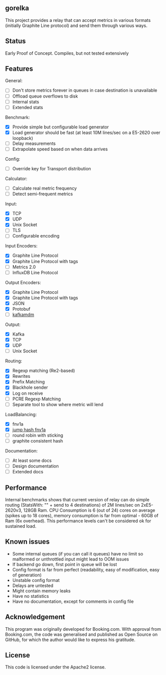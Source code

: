 gorelka
-----

This project provides a relay that can accept metrics in various formats (initially Graphite Line protocol) and send them through various ways.

Status
------

Early Proof of Concept. Compiles, but not tested extensively

Features
--------

General:
- [ ] Don't store metrics forever in queues in case destination is unavailable
- [ ] Offload queue overflows to disk
- [ ] Internal stats
- [ ] Extended stats

Benchmark:
- [X] Provide simple but configurable load generator
- [X] Load generator should be fast (at least 10M lines/sec on a E5-2620 over loopback)
- [ ] Delay measurements
- [ ] Extrapolate speed based on when data arrives

Config:
- [ ] Override key for Transport distribution

Calculator:
- [ ] Calculate real metric frequency
- [ ] Detect semi-frequent metrics

Input:
- [X] TCP
- [X] UDP
- [X] Unix Socket
- [ ] TLS
- [ ] Configurable encoding

Input Encoders:
- [X] Graphite Line Protocol
- [X] Graphite Line Protocol with tags
- [ ] Metrics 2.0
- [ ] InfluxDB Line Protocol

Output Encoders:
- [X] Graphite Line Protocol
- [X] Graphite Line Protocol with tags
- [X] JSON
- [X] Protobuf
- [ ] [kafkamdm](https://github.com/raintank/schema)

Output:
- [X] Kafka
- [X] TCP
- [X] UDP
- [ ] Unix Socket

Routing:
- [X] Regexp matching (Re2-based)
- [X] Rewrites
- [X] Prefix Matching
- [X] Blackhole sender
- [X] Log on receive
- [ ] PCRE Regexp Matching
- [ ] Separate tool to show where metric will lend

LoadBalancing:
- [X] fnv1a
- [X] [jump hash fnv1a](https://arxiv.org/abs/1406.2294)
- [ ] round robin with sticking
- [ ] graphite consistent hash

Documentation:
- [ ] At least some docs
- [ ] Design documentation
- [ ] Extended docs

Performance
-----------

Internal benchmarks shows that current version of relay can do simple routing (StatsWith: "" + send to 4 destinations) of 2M lines/sec on 2xE5-2620v3, 128GB Ram. CPU Consumption is 6 (out of 24) cores on average (spikes up to 18 cores), memory consumption is far from optimal - 60GB of Ram (6x overhead). This performance levels can't be considered ok for sustained load.

Known issues
------------

- Some internal queues (if you can call it queues) have no limit so malformed or unthrottled input might lead to OOM issues
- If backend go down, first point in queue will be lost
- Config format is far from perfect (readability, easy of modification, easy of generation)
- Unstable config format
- Delays are untested
- Might contain memory leaks
- Have no statistics
- Have no documentation, except for comments in config file

Acknowledgement
---------------

This program was originally developed for Booking.com. With approval from Booking.com, the code was generalised and published as Open Source on GitHub, for which the author would like to express his gratitude.

License
-------

This code is licensed under the Apache2 license.
